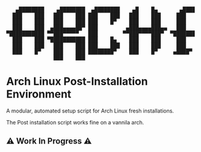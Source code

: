 <pre>
   ▄████████    ▄████████  ▄████████    ▄█    █▄       ▄███████▄  ▄█     ▄████████ 
  ███    ███   ███    ███ ███    ███   ███    ███     ███    ███ ███    ███    ███ 
  ███    ███   ███    ███ ███    █▀    ███    ███     ███    ███ ███▌   ███    █▀  
  ███    ███  ▄███▄▄▄▄██▀ ███         ▄███▄▄▄▄███▄▄   ███    ███ ███▌  ▄███▄▄▄     
▀███████████ ▀▀███▀▀▀▀▀   ███        ▀▀███▀▀▀▀███▀  ▀█████████▀  ███▌ ▀▀███▀▀▀     
  ███    ███ ▀███████████ ███    █▄    ███    ███     ███        ███    ███    █▄  
  ███    ███   ███    ███ ███    ███   ███    ███     ███        ███    ███    ███ 
  ███    █▀    ███    ███ ████████▀    ███    █▀     ▄████▀      █▀     ██████████ 
               ███    ███                                                             
</pre>

# Arch Linux Post-Installation Environment
A modular, automated setup script for Arch Linux fresh installations.

The Post installation script works fine on a vannila arch.

## **⚠️ Work In Progress ⚠️**